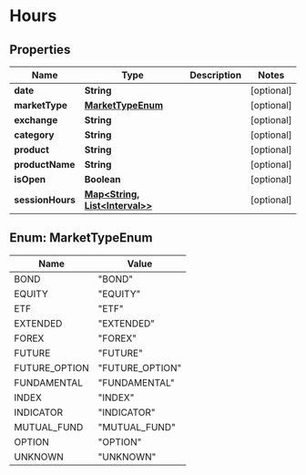 # Hours

## Properties
Name | Type | Description | Notes
------------ | ------------- | ------------- | -------------
**date** | **String** |  |  [optional]
**marketType** | [**MarketTypeEnum**](#MarketTypeEnum) |  |  [optional]
**exchange** | **String** |  |  [optional]
**category** | **String** |  |  [optional]
**product** | **String** |  |  [optional]
**productName** | **String** |  |  [optional]
**isOpen** | **Boolean** |  |  [optional]
**sessionHours** | [**Map&lt;String, List&lt;Interval&gt;&gt;**](List.md) |  |  [optional]

<a name="MarketTypeEnum"></a>
## Enum: MarketTypeEnum
Name | Value
---- | -----
BOND | &quot;BOND&quot;
EQUITY | &quot;EQUITY&quot;
ETF | &quot;ETF&quot;
EXTENDED | &quot;EXTENDED&quot;
FOREX | &quot;FOREX&quot;
FUTURE | &quot;FUTURE&quot;
FUTURE_OPTION | &quot;FUTURE_OPTION&quot;
FUNDAMENTAL | &quot;FUNDAMENTAL&quot;
INDEX | &quot;INDEX&quot;
INDICATOR | &quot;INDICATOR&quot;
MUTUAL_FUND | &quot;MUTUAL_FUND&quot;
OPTION | &quot;OPTION&quot;
UNKNOWN | &quot;UNKNOWN&quot;
